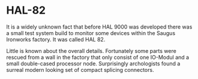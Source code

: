 # HAL-82

It is a widely unknown fact that before HAL 9000 was developed there was a small test system build to monitor some devices within the Saugus Ironworks factory. It was called HAL 82.

Little is known about the overall details. Fortunately some parts were rescued from a wall in the factory that only consist of one IO-Modul and a small double-cased processor node. Surprisingly archologists found a surreal modern looking set of compact splicing connectors.
